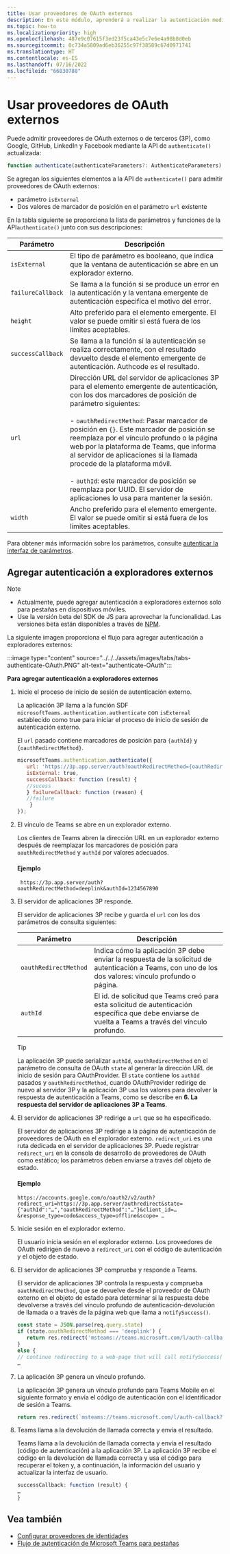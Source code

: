 ```yaml
---
title: Usar proveedores de OAuth externos
description: En este módulo, aprenderá a realizar la autenticación mediante proveedores de OAuth externos y a agregarla al explorador externo.
ms.topic: how-to
ms.localizationpriority: high
ms.openlocfilehash: 487e9c07615f3ed23f5ca43e5c7e6e4a98b8d0eb
ms.sourcegitcommit: 0c734a5809ad6eb36255c97f38589c67d0971741
ms.translationtype: HT
ms.contentlocale: es-ES
ms.lasthandoff: 07/16/2022
ms.locfileid: "66830788"
---
```

# <a name="use-external-oauth-providers"></a>Usar proveedores de OAuth externos

Puede admitir proveedores de OAuth externos o de terceros (3P), como Google, GitHub, LinkedIn y Facebook mediante la API de `authenticate()` actualizada:

```JavaScript
function authenticate(authenticateParameters?: AuthenticateParameters)
``` 

Se agregan los siguientes elementos a la API de `authenticate()` para admitir proveedores de OAuth externos:

* parámetro `isExternal`
* Dos valores de marcador de posición en el parámetro `url` existente

En la tabla siguiente se proporciona la lista de parámetros y funciones de la API`authenticate()` junto con sus descripciones:

| Parámetro| Descripción|
| --- | --- |
|`isExternal` | El tipo de parámetro es booleano, que indica que la ventana de autenticación se abre en un explorador externo.|
|`failureCallback`| Se llama a la función si se produce un error en la autenticación y la ventana emergente de autenticación especifica el motivo del error.|
|`height` |Alto preferido para el elemento emergente. El valor se puede omitir si está fuera de los límites aceptables.|
|`successCallback`| Se llama a la función si la autenticación se realiza correctamente, con el resultado devuelto desde el elemento emergente de autenticación. Authcode es el resultado.|
|`url`  <br>|Dirección URL del servidor de aplicaciones 3P para el elemento emergente de autenticación, con los dos marcadores de posición de parámetro siguientes:</br> <br> - `oauthRedirectMethod`: Pasar marcador de posición en `{}`. Este marcador de posición se reemplaza por el vínculo profundo o la página web por la plataforma de Teams, que informa al servidor de aplicaciones si la llamada procede de la plataforma móvil.</br> <br> - `authId`: este marcador de posición se reemplaza por UUID. El servidor de aplicaciones lo usa para mantener la sesión.| 
|`width`|Ancho preferido para el elemento emergente. El valor se puede omitir si está fuera de los límites aceptables.|

Para obtener más información sobre los parámetros, consulte [autenticar la interfaz de parámetros](/javascript/api/@microsoft/teams-js/microsoftteams.authentication.authenticateparameters?view=msteams-client-js-latest&preserve-view=true).

## <a name="add-authentication-to-external-browsers"></a>Agregar autenticación a exploradores externos

> [!NOTE]
> * Actualmente, puede agregar autenticación a exploradores externos solo para pestañas en dispositivos móviles. 
> * Use la versión beta del SDK de JS para aprovechar la funcionalidad. Las versiones beta están disponibles a través de [NPM](https://www.npmjs.com/package/@microsoft/teams-js/v/1.12.0-beta.2).

La siguiente imagen proporciona el flujo para agregar autenticación a exploradores externos:

 :::image type="content" source="../../../assets/images/tabs/tabs-authenticate-OAuth.PNG" alt-text="authenticate-OAuth":::

**Para agregar autenticación a exploradores externos**

1. Inicie el proceso de inicio de sesión de autenticación externo.

   La aplicación 3P llama a la función SDF `microsoftTeams.authentication.authenticate` con `isExternal` establecido como true para iniciar el proceso de inicio de sesión de autenticación externo. 

   El `url` pasado contiene marcadores de posición para `{authId}` y `{oauthRedirectMethod}`.  


    ```JavaScript
    microsoftTeams.authentication.authenticate({
       url: 'https://3p.app.server/auth?oauthRedirectMethod={oauthRedirectMethod}&authId={authId}',
       isExternal: true,
       successCallback: function (result) {
       //sucess 
       } failureCallback: function (reason) {
       //failure 
        }
    });
    ```

2. El vínculo de Teams se abre en un explorador externo.

   Los clientes de Teams abren la dirección URL en un explorador externo después de reemplazar los marcadores de posición para `oauthRedirectMethod` y `authId` por valores adecuados. 

   #### <a name="example"></a>Ejemplo

   ```http
    https://3p.app.server/auth?oauthRedirectMethod=deeplink&authId=1234567890 
   ```

3. El servidor de aplicaciones 3P responde.

   El servidor de aplicaciones 3P recibe y guarda el `url` con los dos parámetros de consulta siguientes:

   | Parámetro | Descripción|
   | --- | --- |
   | `oauthRedirectMethod` |Indica cómo la aplicación 3P debe enviar la respuesta de la solicitud de autenticación a Teams, con uno de los dos valores: vínculo profundo o página.|
   |`authId` | El id. de solicitud que Teams creó para esta solicitud de autenticación específica que debe enviarse de vuelta a Teams a través del vínculo profundo.|

    > [!TIP]
    > La aplicación 3P puede serializar `authId`, `oauthRedirectMethod` en el parámetro de consulta de OAuth `state` al generar la dirección URL de inicio de sesión para OAuthProvider. El `state` contiene los `authId` pasados y `oauthRedirectMethod`, cuando OAuthProvider redirige de nuevo al servidor 3P y la aplicación 3P usa los valores para devolver la respuesta de autenticación a Teams, como se describe en **6. La respuesta del servidor de aplicaciones 3P a Teams**. 

4. El servidor de aplicaciones 3P redirige a `url` que se ha especificado.

   El servidor de aplicaciones 3P redirige a la página de autenticación de proveedores de OAuth en el explorador externo. `redirect_uri` es una ruta dedicada en el servidor de aplicaciones 3P. Puede registrar `redirect_uri` en la consola de desarrollo de proveedores de OAuth como estático; los parámetros deben enviarse a través del objeto de estado. 

   #### <a name="example"></a>Ejemplo

    ```http
    https://accounts.google.com/o/oauth2/v2/auth?redirect_uri=https://3p.app.server/authredirect&state={"authId":"…","oauthRedirectMethod":"…"}&client_id=…    &response_type=code&access_type=offline&scope= … 
    ```

5. Inicie sesión en el explorador externo.

   El usuario inicia sesión en el explorador externo. Los proveedores de OAuth redirigen de nuevo a `redirect_uri` con el código de autenticación y el objeto de estado.

6. El servidor de aplicaciones 3P comprueba y responde a Teams.

   El servidor de aplicaciones 3P controla la respuesta y comprueba `oauthRedirectMethod`, que se devuelve desde el proveedor de OAuth externo en el objeto de estado para determinar si la respuesta debe devolverse a través del vínculo profundo de autenticación-devolución de llamada o a través de la página web que llama a `notifySuccess()`.

      ```JavaScript
      const state = JSON.parse(req.query.state)
      if (state.oauthRedirectMethod === 'deeplink') {
         return res.redirect('msteams://teams.microsoft.com/l/auth-callback?authId=${state.authId}&code=${req.query.code}')
      }
      else {
      // continue redirecting to a web-page that will call notifySuccess() – usually this method is used in Teams-Web
      …
      ```

7. La aplicación 3P genera un vínculo profundo.

   La aplicación 3P genera un vínculo profundo para Teams Mobile en el siguiente formato y envía el código de autenticación con el identificador de sesión a Teams.

   ```JavaScript
   return res.redirect(`msteams://teams.microsoft.com/l/auth-callback?authId=${state.authId}&result=${req.query.code}`)
   ```

 8. Teams llama a la devolución de llamada correcta y envía el resultado.

    Teams llama a la devolución de llamada correcta y envía el resultado (código de autenticación) a la aplicación 3P. La aplicación 3P recibe el código en la devolución de llamada correcta y usa el código para recuperar el token y, a continuación, la información del usuario y actualizar la interfaz de usuario.

      ```JavaScript
      successCallback: function (result) { 
      … 
      } 
      ```

## <a name="see-also"></a>Vea también

* [Configurar proveedores de identidades](../../../concepts/authentication/configure-identity-provider.md)
* [Flujo de autenticación de Microsoft Teams para pestañas](auth-flow-tab.md)
